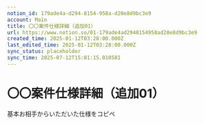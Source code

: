 ```yaml
---
notion_id: 179ade4a-d294-8154-958a-d20e8d9bc3e9
account: Main
title: 〇〇案件仕様詳細（追加01）
url: https://www.notion.so/01-179ade4ad2948154958ad20e8d9bc3e9
created_time: 2025-01-12T03:28:00.000Z
last_edited_time: 2025-01-12T03:28:00.000Z
sync_status: placeholder
sync_time: 2025-07-12T15:01:15.010581
---
```

# 〇〇案件仕様詳細（追加01）

基本お相手からいただいた仕様をコピペ